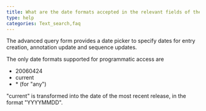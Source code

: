 ```yaml
---
title: What are the date formats accepted in the relevant fields of the query builder (e.g. UniProtKB entry creation or modification dates)?
type: help
categories: Text_search,faq
---
```


The advanced query form provides a date picker to specify dates for entry creation, annotation update and sequence updates.

The only date formats supported for programmatic access are

-   20060424
-   current
-   \* (for "any")

"current" is transformed into the date of the most recent release, in the format "YYYYMMDD".

